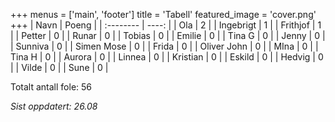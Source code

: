 +++
menus = ['main', 'footer']
title = 'Tabell'
featured_image = 'cover.png'
+++
| Navn      | Poeng |
| :-------- | ----: |
| Ola       |     2 |
| Ingebrigt |     1 |
| Frithjof  |     1 |
| Petter    |     0 |
| Runar     |     0 |
| Tobias    |     0 |
| Emilie    |     0 |
| Tina G | 0 |
| Jenny | 0 |
| Sunniva | 0 |
| Simen Mose | 0 |
| Frida | 0 |
| Oliver John | 0 |
| MIna | 0 |
| Tina H | 0 |
| Aurora | 0 |
| Linnea | 0 |
| Kristian | 0 |
| Eskild | 0 |
| Hedvig | 0 |
| Vilde | 0 |
| Sune | 0 |


Totalt antall fole: 56

*Sist oppdatert: 26.08*
